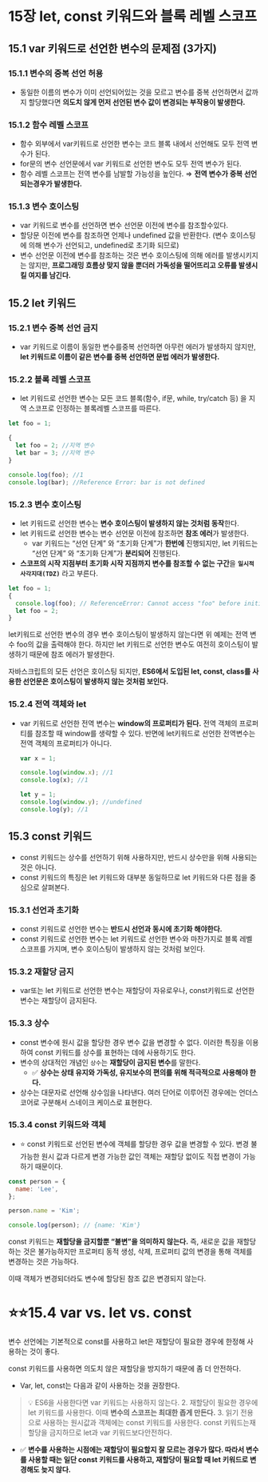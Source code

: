 # 15장 let, const 키워드와 블록 레벨 스코프

## 15.1 **var 키워드**로 선언한 변수의 문제점 (3가지)

### 15.1.1 변수의 중복 선언 허용

- 동일한 이름의 변수가 이미 선언되어있는 것을 모르고 변수를 중복 선언하면서 값까지 할당했다면 **의도치 않게 먼저 선언된 변수 값이 변경되는 부작용이 발생한다.**

### 15.1.2 함수 레벨 스코프

- 함수 외부에서 var키워드로 선언한 변수는 코드 블록 내에서 선언해도 모두 전역 변수가 된다.
- for문의 변수 선언문에서 var 키워드로 선언한 변수도 모두 전역 변수가 된다.
- 함수 레벨 스코프는 전역 변수를 남발할 가능성을 높인다. ⇒ **전역 변수가 중복 선언되는경우가 발생한다.**

### 15.1.3 변수 호이스팅

- var 키워드로 변수를 선언하면 변수 선언문 이전에 변수를 참조할수있다.
- 할당문 이전에 변수를 참조하면 언제나 undefined 값을 반환한다. (변수 호이스팅에 의해 변수가 선언되고, undefined로 초기화 되므로)
- 변수 선언문 이전에 변수를 참조하는 것은 변수 호이스팅에 의해 에러를 발생시키지는 않지만, **프로그래밍 흐름상 맞지 않을 뿐더러 가독성을 떨어뜨리고 오류를 발생시킬 여지를 남긴다.**

## 15.2 let 키워드

### 15.2.1 변수 중복 선언 금지

- var 키워드로 이름이 동일한 변수를중복 선언하면 아무런 에러가 발생하지 않지만, **let 키워드로 이름이 같은 변수를 중복 선언하면 문법 에러가 발생한다.**

### 15.2.2 블록 레벨 스코프

- let 키워드로 선언한 변수는 모든 코드 블록(함수, if문, while, try/catch 등) 을 지역 스코프로 인정하는 블록레벨 스코프를 따른다.

```jsx
let foo = 1;

{
  let foo = 2; //지역 변수
  let bar = 3; //지역 변수
}

console.log(foo); //1
console.log(bar); //Reference Error: bar is not defined
```

### 15.2.3 변수 호이스팅

- let 키워드로 선언한 변수는 **변수 호이스팅이 발생하지 않는 것처럼 동작**한다.
- let 키워드로 선언한 변수는 변수 선언문 이전에 참조하면 **참조 에러**가 발생한다.
  - var 키워드는 “선언 단계” 와 “초기화 단계”가 **한번에** 진행되지만,
    let 키워드는 “선언 단계” 와 “초기화 단계”가 **분리되어** 진행된다.
- **스코프의 시작 지점부터 초기화 시작 지점까지 변수를 참조할 수 없는 구간**을 **`일시적 사각지대(TDZ)`** 라고 부른다.

```jsx
let foo = 1;
{
  console.log(foo); // ReferenceError: Cannot access "foo" before initialization
  let foo = 2;
}
```

let키워드로 선언한 변수의 경우 변수 호이스팅이 발생하지 않는다면 위 예제는 전역 변수 foo의 값을 출력해야 한다. 하지만 let 키워드로 선언한 변수도 여전히 호이스팅이 발생하기 때문에 참조 에러가 발생한다.

자바스크립트의 모든 선언은 호이스팅 되지만, **ES6에서 도입된 let, const, class를 사용한 선언문은 호이스팅이 발생하지 않는 것처럼 보인다.**

### 15.2.4 전역 객체와 let

- var 키워드로 선언한 전역 변수는 **window의 프로퍼티가 된다.** 전역 객체의 프로퍼티를 참조할 때 window를 생략할 수 있다. 반면에 let키워드로 선언한 전역변수는 전역 객체의 프로퍼티가 아니다.

  ```jsx
  var x = 1;

  console.log(window.x); //1
  console.log(x); //1

  let y = 1;
  console.log(window.y); //undefined
  console.log(y); //1
  ```

## 15.3 const 키워드

- const 키워드는 상수를 선언하기 위해 사용하지만, 반드시 상수만을 위해 사용되는 것은 아니다.
- const 키워드의 특징은 let 키워드와 대부분 동일하므로 let 키워드와 다른 점을 중심으로 살펴본다.

### 15.3.1 선언과 초기화

- const 키워드로 선언한 변수는 **반드시 선언과 동시에 초기화 해야한다.**
- const 키워드로 선언한 변수는 let 키워드로 선언한 변수와 마찬가지로 블록 레벨 스코프를 가지며, 변수 호이스팅이 발생하지 않는 것처럼 보인다.

### 15.3.2 재할당 금지

- var또는 let 키워드로 선언한 변수는 재할당이 자유로우나, const키워드로 선언한 변수는 재할당이 금지된다.

### 15.3.3 상수

- const 변수에 원시 값을 할당한 경우 변수 값을 변경할 수 없다. 이러한 특징을 이용하여 const 키워드를 상수를 표현하는 데에 사용하기도 한다.
- 변수의 상대적인 개념인 `상수`는 **재할당이 금지된 변수**를 말한다.
  - ✅ **상수는 상태 유지와 가독성, 유지보수의 편의를 위해 적극적으로 사용해야 한다.**
- 상수는 대문자로 선언해 상수임을 나타낸다. 여러 단어로 이루어진 경우에는 언더스코어로 구분해서 스네이크 케이스로 표현한다.

### 15.3.4 const 키워드와 객체

- ⭐ const 키워드로 선언된 변수에 객체를 할당한 경우 값을 변경할 수 있다. 변경 불가능한 원시 값과 다르게 변경 가능한 값인 객체는 재할당 없이도 직접 변경이 가능하기 때문이다.

```jsx
const person = {
  name: 'Lee',
};

person.name = 'Kim';

console.log(person); // {name: 'Kim'}
```

const 키워드는 **재할당을 금지할뿐 “불변”을 의미하지 않는다.** 즉, 새로운 값을 재할당하는 것은 불가능하지만 프로퍼티 동적 생성, 삭제, 프로퍼티 값의 변경을 통해 객체를 변경하는 것은 가능하다.

이때 객체가 변경되더라도 변수에 할당된 참조 값은 변경되지 않는다.

# **⭐⭐15.4 var vs. let vs. const**

변수 선언에는 기본적으로 const를 사용하고 let은 재할당이 필요한 경우에 한정해 사용하는 것이 좋다.

const 키워드를 사용하면 의도치 않은 재할당을 방지하기 때문에 좀 더 안전하다.

- Var, let, const는 다음과 같이 사용하는 것을 권장한다.

> 💡 ES6을 사용한다면 var 키워드는 사용하지 않는다. 2. 재할당이 필요한 경우에 let 키워드를 사용한다. 이때 **변수의 스코프는 최대한 좁게 만든다.** 3. 읽기 전용으로 사용하는 원시값과 객체에는 const 키워드를 사용한다. const 키워드는재할당을 금지하므로 let과 var 키워드보다안전하다.

- ✅ **변수를 사용하는 시점에는 재할당이 필요할지 잘 모르는 경우가 많다. 따라서 변수를 사용할 때는 일단 const 키워드를 사용하고, 재할당이 필요할 때 let 키워드로 변경해도 늦지 않다.**
